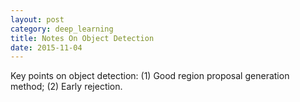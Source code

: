 ```yaml
---
layout: post
category: deep_learning
title: Notes On Object Detection
date: 2015-11-04
---
```


Key points on object detection: (1) Good region proposal generation method; (2) Early rejection.
